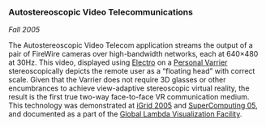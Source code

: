 ### Autostereoscopic Video Telecommunications

*Fall 2005*

The Autostereoscopic Video Telecom application streams the output of a pair of FireWire cameras over high-bandwidth networks, each at 640&times;480 at 30Hz. This video, displayed using [Electro][] on a [Personal Varrier][varrier] stereoscopically depicts the remote user as a &ldquo;floating head&rdquo; with correct scale. Given that the Varrier does not require 3D glasses or other encumbrances to achieve view-adaptive stereoscopic virtual reality, the result is the first true two-way face-to-face VR communication medium. This technology was demonstrated at [iGrid 2005][igrid05] and [SuperComputing 05][sc05], and documented as a part of the [Global Lambda Visualization Facility][glvf].

[electro]: code.html#electro
[varrier]: research.html#varrier
[igrid05]: http://www.igrid2005.org/
[sc05]:    http://sc05.supercomputing.org/
[glvf]:    http://www.evl.uic.edu/cavern/glvf/pubs/GLVFPaperv5.pdf
